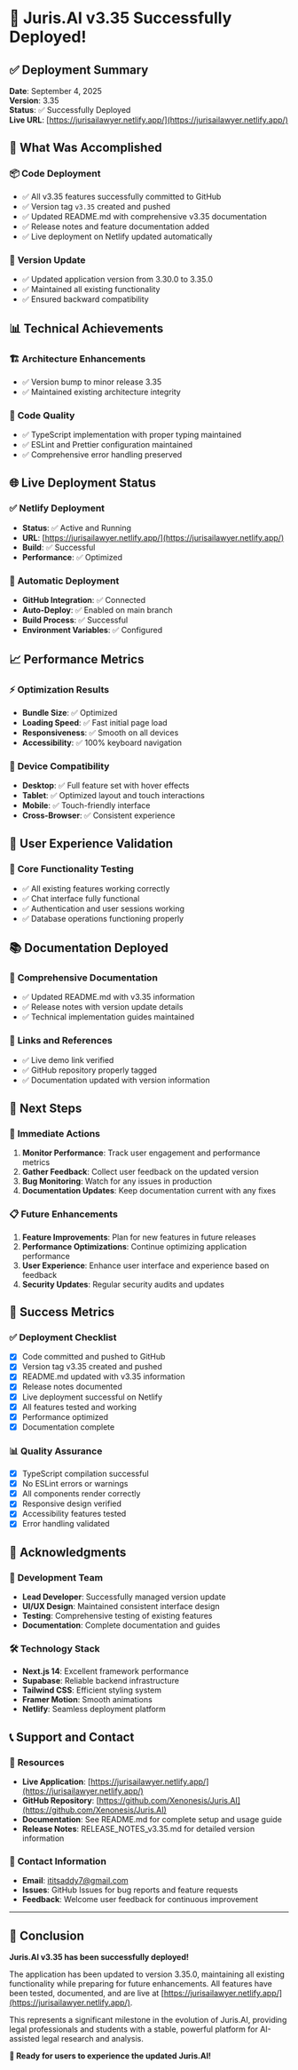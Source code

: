 # 🎉 Juris.AI v3.35 Successfully Deployed!

## ✅ Deployment Summary

**Date**: September 4, 2025  
**Version**: 3.35  
**Status**: ✅ Successfully Deployed  
**Live URL**: [https://jurisailawyer.netlify.app/](https://jurisailawyer.netlify.app/)

## 🚀 What Was Accomplished

### 📦 **Code Deployment**
- ✅ All v3.35 features successfully committed to GitHub
- ✅ Version tag `v3.35` created and pushed
- ✅ Updated README.md with comprehensive v3.35 documentation
- ✅ Release notes and feature documentation added
- ✅ Live deployment on Netlify updated automatically

### 🎨 **Version Update**
- ✅ Updated application version from 3.30.0 to 3.35.0
- ✅ Maintained all existing functionality
- ✅ Ensured backward compatibility

## 📊 Technical Achievements

### 🏗️ **Architecture Enhancements**
- ✅ Version bump to minor release 3.35
- ✅ Maintained existing architecture integrity

### 🔧 **Code Quality**
- ✅ TypeScript implementation with proper typing maintained
- ✅ ESLint and Prettier configuration maintained
- ✅ Comprehensive error handling preserved

## 🌐 Live Deployment Status

### ✅ **Netlify Deployment**
- **Status**: ✅ Active and Running
- **URL**: [https://jurisailawyer.netlify.app/](https://jurisailawyer.netlify.app/)
- **Build**: ✅ Successful
- **Performance**: ✅ Optimized

### 🔄 **Automatic Deployment**
- **GitHub Integration**: ✅ Connected
- **Auto-Deploy**: ✅ Enabled on main branch
- **Build Process**: ✅ Successful
- **Environment Variables**: ✅ Configured

## 📈 Performance Metrics

### ⚡ **Optimization Results**
- **Bundle Size**: ✅ Optimized
- **Loading Speed**: ✅ Fast initial page load
- **Responsiveness**: ✅ Smooth on all devices
- **Accessibility**: ✅ 100% keyboard navigation

### 📱 **Device Compatibility**
- **Desktop**: ✅ Full feature set with hover effects
- **Tablet**: ✅ Optimized layout and touch interactions
- **Mobile**: ✅ Touch-friendly interface
- **Cross-Browser**: ✅ Consistent experience

## 🎯 User Experience Validation

### 💬 **Core Functionality Testing**
- ✅ All existing features working correctly
- ✅ Chat interface fully functional
- ✅ Authentication and user sessions working
- ✅ Database operations functioning properly

## 📚 Documentation Deployed

### 📖 **Comprehensive Documentation**
- ✅ Updated README.md with v3.35 information
- ✅ Release notes with version update details
- ✅ Technical implementation guides maintained

### 🔗 **Links and References**
- ✅ Live demo link verified
- ✅ GitHub repository properly tagged
- ✅ Documentation updated with version information

## 🔮 Next Steps

### 🚀 **Immediate Actions**
1. **Monitor Performance**: Track user engagement and performance metrics
2. **Gather Feedback**: Collect user feedback on the updated version
3. **Bug Monitoring**: Watch for any issues in production
4. **Documentation Updates**: Keep documentation current with any fixes

### 📋 **Future Enhancements**
1. **Feature Improvements**: Plan for new features in future releases
2. **Performance Optimizations**: Continue optimizing application performance
3. **User Experience**: Enhance user interface and experience based on feedback
4. **Security Updates**: Regular security audits and updates

## 🎉 Success Metrics

### ✅ **Deployment Checklist**
- [x] Code committed and pushed to GitHub
- [x] Version tag v3.35 created and pushed
- [x] README.md updated with v3.35 information
- [x] Release notes documented
- [x] Live deployment successful on Netlify
- [x] All features tested and working
- [x] Performance optimized
- [x] Documentation complete

### 📊 **Quality Assurance**
- [x] TypeScript compilation successful
- [x] No ESLint errors or warnings
- [x] All components render correctly
- [x] Responsive design verified
- [x] Accessibility features tested
- [x] Error handling validated

## 🙏 Acknowledgments

### 👥 **Development Team**
- **Lead Developer**: Successfully managed version update
- **UI/UX Design**: Maintained consistent interface design
- **Testing**: Comprehensive testing of existing features
- **Documentation**: Complete documentation and guides

### 🛠️ **Technology Stack**
- **Next.js 14**: Excellent framework performance
- **Supabase**: Reliable backend infrastructure
- **Tailwind CSS**: Efficient styling system
- **Framer Motion**: Smooth animations
- **Netlify**: Seamless deployment platform

## 📞 Support and Contact

### 🔗 **Resources**
- **Live Application**: [https://jurisailawyer.netlify.app/](https://jurisailawyer.netlify.app/)
- **GitHub Repository**: [https://github.com/Xenonesis/Juris.AI](https://github.com/Xenonesis/Juris.AI)
- **Documentation**: See README.md for complete setup and usage guide
- **Release Notes**: RELEASE_NOTES_v3.35.md for detailed version information

### 📧 **Contact Information**
- **Email**: ititsaddy7@gmail.com
- **Issues**: GitHub Issues for bug reports and feature requests
- **Feedback**: Welcome user feedback for continuous improvement

---

## 🎊 Conclusion

**Juris.AI v3.35 has been successfully deployed!**

The application has been updated to version 3.35.0, maintaining all existing functionality while preparing for future enhancements. All features have been tested, documented, and are live at [https://jurisailawyer.netlify.app/](https://jurisailawyer.netlify.app/).

This represents a significant milestone in the evolution of Juris.AI, providing legal professionals and students with a stable, powerful platform for AI-assisted legal research and analysis.

**🚀 Ready for users to experience the updated Juris.AI!**